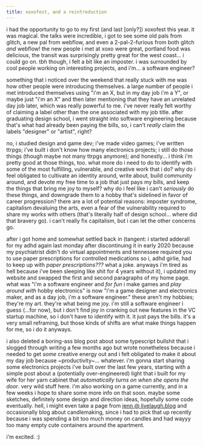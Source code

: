 ```yaml
---
title: xoxofest, and a reintroduction
---
```


i had the opportunity to go to my first (and last [only?]) xoxofest this year.
it was magical. the talks were incredible, i got to see some old pals from
glitch, a new pal from webflow, and even a 2-pal-2-furious from both glitch _and_ webflow! the new people i met at xoxo were
great, portland food was delicious, the transit was surprisingly pretty great
for the west coast... i could go on. tbh though, i felt a bit like an imposter.
i was surrounded by cool people working on interesting projects, and i'm... a
software engineer?

something that i noticed over the weekend that really stuck with me was how
other people were introducing themselves. a large number of people i met
introduced themselves using "i'm an X, but in my day job i'm a Y", or maybe just
"i'm an X" and then later mentioning that they have an unrelated day job later,
which was really powerful to me. i've never really felt worthy of claiming a
label other than the one associated with my job title. after graduating design
school, i went straight into software engineering because that's what had
already been paying the bills, so, i can't _really_ claim the labels "designer" or "artist",
right?

no, i studied design and game dev; i've made video games; i've written ttrpgs;
i've built i don't know how many electronics projects; i still do those things
(though maybe not many ttrpgs anymore); and honestly... i think i'm pretty good at those
things, too. what more do i need to do to identify with some of the most
fulfilling, vulnerable, and creative work that i do? why do i feel obligated
to cultivate an identity around, write about, build community around, and devote my free time
to a job that just pays my bills, and keep the things that bring me joy
to myself? why do i feel like i can't _seriously_ do these things, and downgrade
them to a hobby that's sidelined in favor of career progression? there are a lot of potential reasons: imposter syndrome, capitalism devaluing the arts, even a fear of the vulnerability required to share my works with others (that's literally half of design school... where did that bravery go). i can't really fix capitalism, but i can let the other concerns go.

after i got home and somewhat settled back in (tangent: i started adderall for
my adhd again last monday after discontinuing it in early 2020 because my
psychiatrist didn't do virtual appointments and tennessee required you to use
paper prescriptions for controlled medications so i, adhd girlie, had to keep up
with _paper prescriptions???_ what a joke. anyways i'm tired as hell because
i've been sleeping like shit for 4 years without it), i updated my website and
swapped the first and second paragraphs of my home page. what was "i'm a
software engineer and _for fun_ i make games and _play around with_ hobby
electronics" is now "i'm a game designer and electronics maker, and as a day
job, i'm a software engineer." these aren't my hobbies; they're my art. they're what being me joy. i'm still a software engineer i guess (...for now), but i don't find joy in cranking out new features in the VC startup machine, so i don't have to identify with it. it just pays the bills. it's a very small reframing, but those kinds of shifts are what make things happen for me, so i do it anyways.

i also deleted a boring-ass blog post about some typescript bullshit that i
slogged through writing a few months ago but wrote nonetheless because i needed
to get _some_ creative energy out and i felt obligated to make it about my day
job because \~productivity\~... whatever. i'm gonna start sharing some
electronics projects i've built over the last few years, starting with a simple
post about a (potentially over-engineered) light that i built for my wife for
her yarn cabinet that _automatically turns on when she opens the door_. very
wild stuff here. i'm also working on a game currently, and in a few weeks i hope
to share some more info on that soon. maybe some sketches, definitely some
design and direction ideas, hopefully some code eventually. hell, i might even
take a page from [jenn @ livelaugh.blog](https://livelaugh.blog/) and
occasionally blog about candlemaking, since i had to pick that up recently
because i was spending a bit too much money on candles and had wayyy too many
empty cute containers around the apartment.

i'm excited. :)
